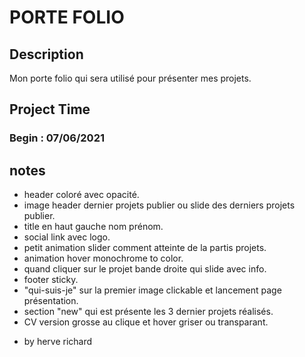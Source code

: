 # PORTE FOLIO

## Description 

Mon porte folio qui sera utilisé pour présenter mes projets.  

## Project Time

### Begin : 07/06/2021

## notes 

- header coloré avec opacité.
- image header dernier projets publier ou slide des derniers projets publier.
- title en haut gauche nom prénom.
- social link avec logo.
- petit animation slider comment atteinte de la partis projets.
- animation hover monochrome to color.
- quand cliquer sur le projet bande droite qui slide avec info. 
- footer sticky.
- "qui-suis-je" sur la premier image clickable et lancement page présentation.
- section "new" qui est présente les 3 dernier projets réalisés.
- CV version grosse au clique et hover griser ou transparant.

* by herve richard